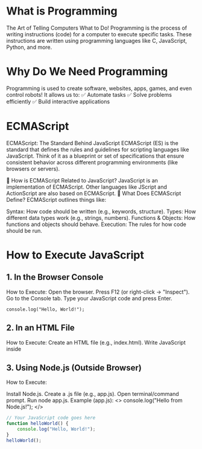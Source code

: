 # What is Programming
The Art of Telling Computers What to Do!
Programming is the process of writing instructions (code) for a computer to execute specific tasks. These instructions are written using programming languages like C, JavaScript, Python, and more.

# Why Do We Need Programming
Programming is used to create software, websites, apps, games, and even control robots! It allows us to:
✅ Automate tasks
✅ Solve problems efficiently
✅ Build interactive applications

# ECMAScript
ECMAScript: The Standard Behind JavaScript
ECMAScript (ES) is the standard that defines the rules and guidelines for scripting languages like JavaScript. Think of it as a blueprint or set of specifications that ensure consistent behavior across different programming environments (like browsers or servers).

🤔 How is ECMAScript Related to JavaScript?
JavaScript is an implementation of ECMAScript.
Other languages like JScript and ActionScript are also based on ECMAScript.
🧩 What Does ECMAScript Define?
ECMAScript outlines things like:

Syntax: How code should be written (e.g., keywords, structure).
Types: How different data types work (e.g., strings, numbers).
Functions & Objects: How functions and objects should behave.
Execution: The rules for how code should be run.

# How to Execute JavaScript
## 1. In the Browser Console
How to Execute:
Open the browser.
Press F12 (or right-click → "Inspect").
Go to the Console tab.
Type your JavaScript code and press Enter.

```Example:
console.log("Hello, World!");
```

## 2. In an HTML File
How to Execute:
Create an HTML file (e.g., index.html).
Write JavaScript inside <script> tags.
Open the HTML file in a browser.

Example:

<html>
<!DOCTYPE html>
<html>
  <body>
    <h1>Welcome!</h1>
    <script>
      console.log("JavaScript in HTML!");
    </script>
  </body>
</html>

## 3. Using Node.js (Outside Browser)
How to Execute:

Install Node.js.
Create a .js file (e.g., app.js).
Open terminal/command prompt.
Run node app.js.
Example (app.js):
<>
console.log("Hello from Node.js!");
</>

```javascript
// Your JavaScript code goes here
function helloWorld() {
    console.log("Hello, World!");
}
helloWorld();


